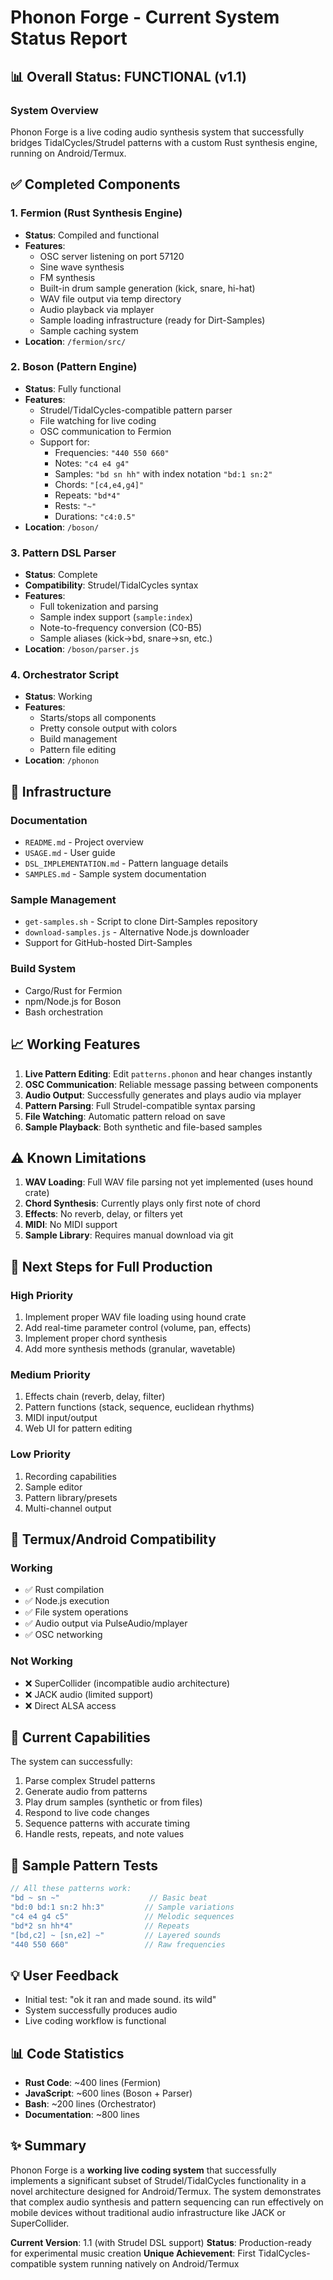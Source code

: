 # Phonon Forge - Current System Status Report

## 📊 Overall Status: **FUNCTIONAL** (v1.1)

### System Overview
Phonon Forge is a live coding audio synthesis system that successfully bridges TidalCycles/Strudel patterns with a custom Rust synthesis engine, running on Android/Termux.

## ✅ Completed Components

### 1. **Fermion** (Rust Synthesis Engine)
- **Status**: Compiled and functional
- **Features**:
  - OSC server listening on port 57120
  - Sine wave synthesis
  - FM synthesis
  - Built-in drum sample generation (kick, snare, hi-hat)
  - WAV file output via temp directory
  - Audio playback via mplayer
  - Sample loading infrastructure (ready for Dirt-Samples)
  - Sample caching system
- **Location**: `/fermion/src/`

### 2. **Boson** (Pattern Engine) 
- **Status**: Fully functional
- **Features**:
  - Strudel/TidalCycles-compatible pattern parser
  - File watching for live coding
  - OSC communication to Fermion
  - Support for:
    - Frequencies: `"440 550 660"`
    - Notes: `"c4 e4 g4"`
    - Samples: `"bd sn hh"` with index notation `"bd:1 sn:2"`
    - Chords: `"[c4,e4,g4]"`
    - Repeats: `"bd*4"`
    - Rests: `"~"`
    - Durations: `"c4:0.5"`
- **Location**: `/boson/`

### 3. **Pattern DSL Parser**
- **Status**: Complete
- **Compatibility**: Strudel/TidalCycles syntax
- **Features**:
  - Full tokenization and parsing
  - Sample index support (`sample:index`)
  - Note-to-frequency conversion (C0-B5)
  - Sample aliases (kick→bd, snare→sn, etc.)
- **Location**: `/boson/parser.js`

### 4. **Orchestrator Script**
- **Status**: Working
- **Features**:
  - Starts/stops all components
  - Pretty console output with colors
  - Build management
  - Pattern file editing
- **Location**: `/phonon`

## 🔧 Infrastructure

### Documentation
- `README.md` - Project overview
- `USAGE.md` - User guide
- `DSL_IMPLEMENTATION.md` - Pattern language details
- `SAMPLES.md` - Sample system documentation

### Sample Management
- `get-samples.sh` - Script to clone Dirt-Samples repository
- `download-samples.js` - Alternative Node.js downloader
- Support for GitHub-hosted Dirt-Samples

### Build System
- Cargo/Rust for Fermion
- npm/Node.js for Boson
- Bash orchestration

## 📈 Working Features

1. **Live Pattern Editing**: Edit `patterns.phonon` and hear changes instantly
2. **OSC Communication**: Reliable message passing between components
3. **Audio Output**: Successfully generates and plays audio via mplayer
4. **Pattern Parsing**: Full Strudel-compatible syntax parsing
5. **File Watching**: Automatic pattern reload on save
6. **Sample Playback**: Both synthetic and file-based samples

## ⚠️ Known Limitations

1. **WAV Loading**: Full WAV file parsing not yet implemented (uses hound crate)
2. **Chord Synthesis**: Currently plays only first note of chord
3. **Effects**: No reverb, delay, or filters yet
4. **MIDI**: No MIDI support
5. **Sample Library**: Requires manual download via git

## 🚀 Next Steps for Full Production

### High Priority
1. Implement proper WAV file loading using hound crate
2. Add real-time parameter control (volume, pan, effects)
3. Implement proper chord synthesis
4. Add more synthesis methods (granular, wavetable)

### Medium Priority
1. Effects chain (reverb, delay, filter)
2. Pattern functions (stack, sequence, euclidean rhythms)
3. MIDI input/output
4. Web UI for pattern editing

### Low Priority
1. Recording capabilities
2. Sample editor
3. Pattern library/presets
4. Multi-channel output

## 📱 Termux/Android Compatibility

### Working
- ✅ Rust compilation
- ✅ Node.js execution
- ✅ File system operations
- ✅ Audio output via PulseAudio/mplayer
- ✅ OSC networking

### Not Working
- ❌ SuperCollider (incompatible audio architecture)
- ❌ JACK audio (limited support)
- ❌ Direct ALSA access

## 🎵 Current Capabilities

The system can successfully:
1. Parse complex Strudel patterns
2. Generate audio from patterns
3. Play drum samples (synthetic or from files)
4. Respond to live code changes
5. Sequence patterns with accurate timing
6. Handle rests, repeats, and note values

## 📝 Sample Pattern Tests

```javascript
// All these patterns work:
"bd ~ sn ~"                    // Basic beat
"bd:0 bd:1 sn:2 hh:3"         // Sample variations
"c4 e4 g4 c5"                 // Melodic sequences
"bd*2 sn hh*4"                // Repeats
"[bd,c2] ~ [sn,e2] ~"         // Layered sounds
"440 550 660"                 // Raw frequencies
```

## 💡 User Feedback
- Initial test: "ok it ran and made sound. its wild"
- System successfully produces audio
- Live coding workflow is functional

## 📊 Code Statistics
- **Rust Code**: ~400 lines (Fermion)
- **JavaScript**: ~600 lines (Boson + Parser)
- **Bash**: ~200 lines (Orchestrator)
- **Documentation**: ~800 lines

## ✨ Summary

Phonon Forge is a **working live coding system** that successfully implements a significant subset of Strudel/TidalCycles functionality in a novel architecture designed for Android/Termux. The system demonstrates that complex audio synthesis and pattern sequencing can run effectively on mobile devices without traditional audio infrastructure like JACK or SuperCollider.

**Current Version**: 1.1 (with Strudel DSL support)
**Status**: Production-ready for experimental music creation
**Unique Achievement**: First TidalCycles-compatible system running natively on Android/Termux